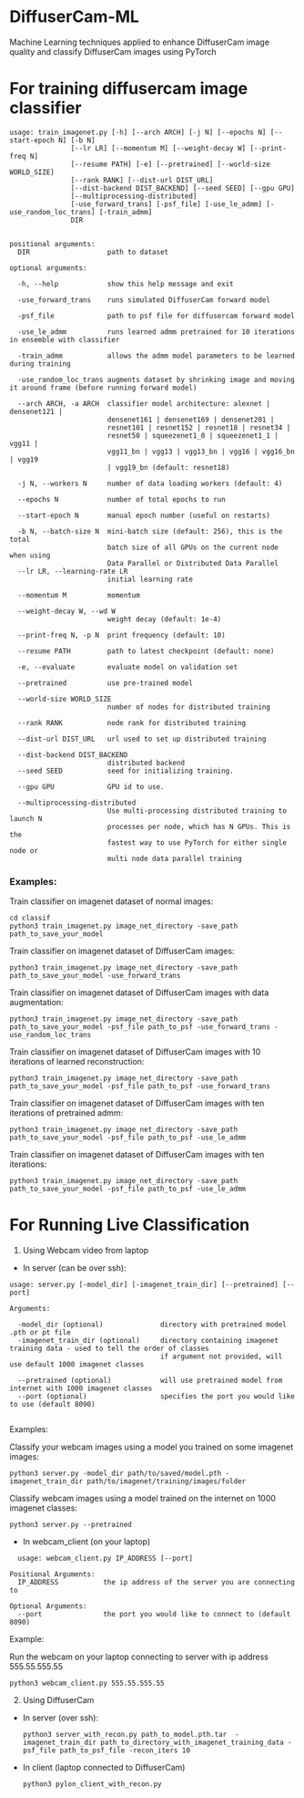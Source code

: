 # DiffuserCam-ML
Machine Learning techniques applied to enhance DiffuserCam image quality and classify DiffuserCam images using PyTorch 




# For training diffusercam image classifier

```
usage: train_imagenet.py [-h] [--arch ARCH] [-j N] [--epochs N] [--start-epoch N] [-b N]
               [--lr LR] [--momentum M] [--weight-decay W] [--print-freq N]
               [--resume PATH] [-e] [--pretrained] [--world-size WORLD_SIZE]
               [--rank RANK] [--dist-url DIST_URL]
               [--dist-backend DIST_BACKEND] [--seed SEED] [--gpu GPU]
               [--multiprocessing-distributed]
               [-use_forward_trans] [-psf_file] [-use_le_admm] [-use_random_loc_trans] [-train_admm]
               DIR


positional arguments:
  DIR                   path to dataset

optional arguments:
  
  -h, --help            show this help message and exit
  
  -use_forward_trans    runs simulated DiffuserCam forward model
  
  -psf_file             path to psf file for diffusercam forward model
  
  -use_le_admm          runs learned admm pretrained for 10 iterations in ensemble with classifier
  
  -train_admm           allows the admm model parameters to be learned during training
  
  -use_random_loc_trans augments dataset by shrinking image and moving it around frame (before running forward model)
  
  --arch ARCH, -a ARCH  classifier model architecture: alexnet | densenet121 |
                        densenet161 | densenet169 | densenet201 |
                        resnet101 | resnet152 | resnet18 | resnet34 |
                        resnet50 | squeezenet1_0 | squeezenet1_1 | vgg11 |
                        vgg11_bn | vgg13 | vgg13_bn | vgg16 | vgg16_bn | vgg19
                        | vgg19_bn (default: resnet18)
                        
  -j N, --workers N     number of data loading workers (default: 4)
  
  --epochs N            number of total epochs to run
  
  --start-epoch N       manual epoch number (useful on restarts)
  
  -b N, --batch-size N  mini-batch size (default: 256), this is the total
                        batch size of all GPUs on the current node when using
                        Data Parallel or Distributed Data Parallel
  --lr LR, --learning-rate LR
                        initial learning rate
                        
  --momentum M          momentum
  
  --weight-decay W, --wd W
                        weight decay (default: 1e-4)
                        
  --print-freq N, -p N  print frequency (default: 10)
  
  --resume PATH         path to latest checkpoint (default: none)
  
  -e, --evaluate        evaluate model on validation set
  
  --pretrained          use pre-trained model
  
  --world-size WORLD_SIZE
                        number of nodes for distributed training
                        
  --rank RANK           node rank for distributed training
  
  --dist-url DIST_URL   url used to set up distributed training
  
  --dist-backend DIST_BACKEND
                        distributed backend
  --seed SEED           seed for initializing training.
  
  --gpu GPU             GPU id to use.
  
  --multiprocessing-distributed
                        Use multi-processing distributed training to launch N
                        processes per node, which has N GPUs. This is the
                        fastest way to use PyTorch for either single node or
                        multi node data parallel training
```





### Examples:

Train classifier on imagenet dataset of normal images: 
```
cd classif
python3 train_imagenet.py image_net_directory -save_path path_to_save_your_model
```

Train classifier on imagenet dataset of DiffuserCam images: 
```
python3 train_imagenet.py image_net_directory -save_path path_to_save_your_model -use_forward_trans
```

Train classifier on imagenet dataset of DiffuserCam images with data augmentation: 
```
python3 train_imagenet.py image_net_directory -save_path path_to_save_your_model -psf_file path_to_psf -use_forward_trans -use_random_loc_trans
```

Train classifier on imagenet dataset of DiffuserCam images with 10 iterations of learned reconstruction: 
```
python3 train_imagenet.py image_net_directory -save_path path_to_save_your_model -psf_file path_to_psf -use_forward_trans
```

Train classifier on imagenet dataset of DiffuserCam images with ten iterations of pretrained admm: 
```
python3 train_imagenet.py image_net_directory -save_path path_to_save_your_model -psf_file path_to_psf -use_le_admm
```

Train classifier on imagenet dataset of DiffuserCam images with ten iterations: 
```
python3 train_imagenet.py image_net_directory -save_path path_to_save_your_model -psf_file path_to_psf -use_le_admm
```


# For Running Live Classification 
1. Using Webcam video from laptop
  - In server (can be over ssh): 
  ```
  usage: server.py [-model_dir] [-imagenet_train_dir] [--pretrained] [--port]
  
  Arguments:
    
    -model_dir (optional)              directory with pretrained model .pth or pt file 
    -imagenet_train_dir (optional)     directory containing imagenet training data - used to tell the order of classes
                                       if argument not provided, will use default 1000 imagenet classes
    
    --pretrained (optional)            will use pretrained model from internet with 1000 imagenet classes
    --port (optional)                  specifies the port you would like to use (default 8090)
    
  ```
  Examples:
  
  Classify your webcam images using a model you trained on some imagenet images:
  ```
  python3 server.py -model_dir path/to/saved/model.pth -imagenet_train_dir path/to/imagenet/training/images/folder
  ```
  
  Classify webcam images using a model trained on the internet on 1000 imagenet classes:
  
  ```
  python3 server.py --pretrained
  ```
    
  
  - In webcam_client (on your laptop)
  ```
    usage: webcam_client.py IP_ADDRESS [--port]
  
  Positional Arguments:
    IP_ADDRESS           the ip address of the server you are connecting to
  
  Optional Arguments:
    --port               the port you would like to connect to (default 8090)
  ```
  
  Example:
  
  Run the webcam on your laptop connecting to server with ip address 555.55.555.55
  ```
  python3 webcam_client.py 555.55.555.55
  ```

2. Using DiffuserCam
  - In server (over ssh): 
    
    ```
    python3 server_with_recon.py path_to_model.pth.tar  -imagenet_train_dir path_to_directory_with_imagenet_training_data -psf_file path_to_psf_file -recon_iters 10
    ```
  - In client (laptop connected to DiffuserCam)
    
    ```
    python3 pylon_client_with_recon.py
    ```
